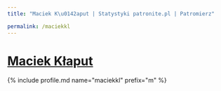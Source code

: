```yaml
---
title: "Maciek K\u0142aput | Statystyki patronite.pl | Patromierz"

permalink: /maciekkl
---
```


# [Maciek Kłaput](https://patronite.pl/maciekkl)

{% include profile.md name="maciekkl" prefix="m" %}
